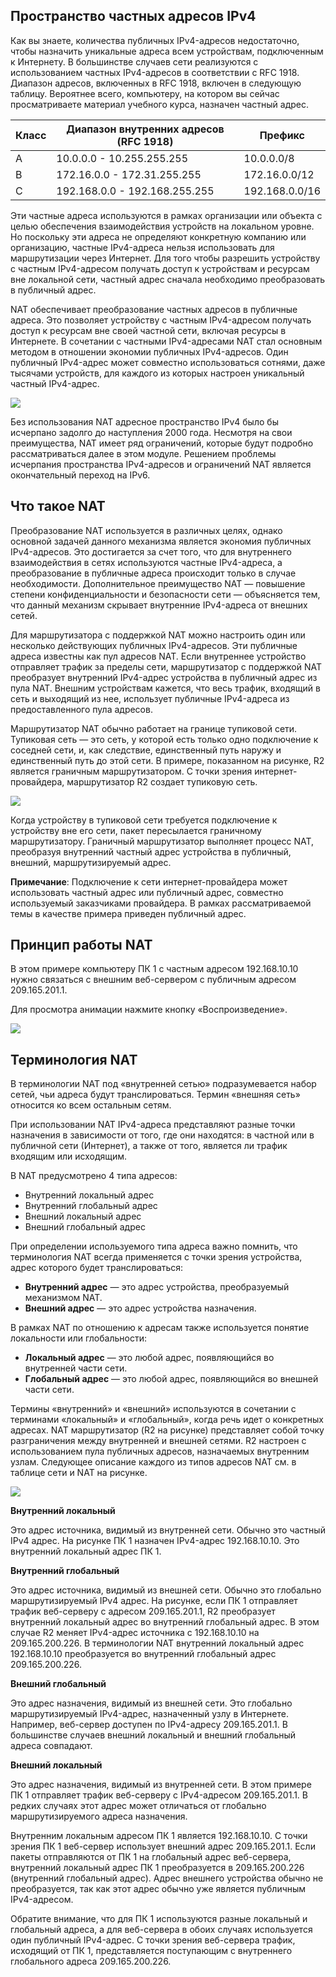 <!-- 6.1.1 -->
## Пространство частных адресов IPv4

Как вы знаете, количества публичных IPv4-адресов недостаточно, чтобы назначить уникальные адреса всем устройствам, подключенным к Интернету. В большинстве случаев сети реализуются с использованием частных IPv4-адресов в соответствии с RFC 1918. Диапазон адресов, включенных в RFC 1918, включен в следующую таблицу. Вероятнее всего, компьютеру, на котором вы сейчас просматриваете материал учебного курса, назначен частный адрес.

| Класс | Диапазон внутренних адресов (RFC 1918) | Префикс |
| --- | --- | --- |
| А | 10.0.0.0 - 10.255.255.255 | 10.0.0.0/8 |
| B | 172.16.0.0 - 172.31.255.255 | 172.16.0.0/12 |
| C | 192.168.0.0 - 192.168.255.255 | 192.168.0.0/16 |

Эти частные адреса используются в рамках организации или объекта с целью обеспечения взаимодействия устройств на локальном уровне. Но поскольку эти адреса не определяют конкретную компанию или организацию, частные IPv4-адреса нельзя использовать для маршрутизации через Интернет. Для того чтобы разрешить устройству с частным IPv4-адресом получать доступ к устройствам и ресурсам вне локальной сети, частный адрес сначала необходимо преобразовать в публичный адрес.

NAT обеспечивает преобразование частных адресов в публичные адреса. Это позволяет устройству с частным IPv4-адресом получать доступ к ресурсам вне своей частной сети, включая ресурсы в Интернете. В сочетании с частными IPv4-адресами NAT стал основным методом в отношении экономии публичных IPv4-адресов. Один публичный IPv4-адрес может совместно использоваться сотнями, даже тысячами устройств, для каждого из которых настроен уникальный частный IPv4-адрес.

![](./assets/6.1.1.png)
<!-- /courses/ensa-dl/ae8e8c86-34fd-11eb-ba19-f1886492e0e4/aeb48b10-34fd-11eb-ba19-f1886492e0e4/assets/c62edd73-1c46-11ea-af56-e368b99e9723.svg -->

<!--
На рисунке изображен NAT маршрутизатор между двумя сетями, внутренней сетью с частным адресным пространством IPv4 и Интернетом с публичным адресным пространством IPv4. Существует двустороннее стрелка, показывающая преобразование NAT между публичным адресным пространством IPv4 и частным адресным пространством IPv4.
-->

Без использования NAT адресное пространство IPv4 было бы исчерпано задолго до наступления 2000 года. Несмотря на свои преимущества, NAT имеет ряд ограничений, которые будут подробно рассматриваться далее в этом модуле. Решением проблемы исчерпания пространства IPv4-адресов и ограничений NAT является окончательный переход на IPv6.

<!-- 6.1.2 -->
## Что такое NAT

Преобразование NAT используется в различных целях, однако основной задачей данного механизма является экономия публичных IPv4-адресов. Это достигается за счет того, что для внутреннего взаимодействия в сетях используются частные IPv4-адреса, а преобразование в публичные адреса происходит только в случае необходимости. Дополнительное преимущество NAT — повышение степени конфиденциальности и безопасности сети — объясняется тем, что данный механизм скрывает внутренние IPv4-адреса от внешних сетей.

Для маршрутизатора с поддержкой NAT можно настроить один или несколько действующих публичных IPv4-адресов. Эти публичные адреса известны как пул адресов NAT. Если внутреннее устройство отправляет трафик за пределы сети, маршрутизатор с поддержкой NAT преобразует внутренний IPv4-адрес устройства в публичный адрес из пула NAT. Внешним устройствам кажется, что весь трафик, входящий в сеть и выходящий из нее, использует публичные IPv4-адреса из предоставленного пула адресов.

Маршрутизатор NAT обычно работает на границе тупиковой сети. Тупиковая сеть — это сеть, у которой есть только одно подключение к соседней сети, и, как следствие, единственный путь наружу и единственный путь до этой сети. В примере, показанном на рисунке, R2 является граничным маршрутизатором. С точки зрения интернет-провайдера, маршрутизатор R2 создает тупиковую сеть.

![](./assets/6.1.2.png)
<!-- /courses/ensa-dl/ae8e8c86-34fd-11eb-ba19-f1886492e0e4/aeb48b10-34fd-11eb-ba19-f1886492e0e4/assets/c62f52a1-1c46-11ea-af56-e368b99e9723.svg -->

<!--
На рисунке изображен маршрутизатор (R2), подключенный к маршрутизатору Интернет-провайдера с сервером по протоколу IP 209.165.201.1.
R2 - тупиковая сеть: только одна точка выхода в Интернет R2 подключен к маршрутизатору (R1), к которому подключены два коммутатора. Оба коммутатора имеют сети 192.168.10.0/24 и 192.168.11.0/24. ПК (PC1) подключен к сети 192.168.10.0.24 и имеет адрес IPv4 192.168.10.10. Второй компьютер (PC2) подключен ко второму коммутатору с сетевым адресом 192.168.11.0/24 и имеет адрес IPv4 192.168.11.10. R2 - граничный маршрутизатор с включенным NAT
-->

Когда устройству в тупиковой сети требуется подключение к устройству вне его сети, пакет пересылается граничному маршрутизатору. Граничный маршрутизатор выполняет процесс NAT, преобразуя внутренний частный адрес устройства в публичный, внешний, маршрутизируемый адрес.

**Примечание**: Подключение к сети интернет-провайдера может использовать частный адрес или публичный адрес, совместно используемый заказчиками провайдера. В рамках рассматриваемой темы в качестве примера приведен публичный адрес.

<!-- 6.1.3 -->
## Принцип работы NAT

В этом примере компьютеру ПК 1 с частным адресом 192.168.10.10 нужно связаться с внешним веб-сервером с публичным адресом 209.165.201.1.

Для просмотра анимации нажмите кнопку «Воспроизведение».

![](./assets/6.1.3.gif)

<!--
Анимация показывает ПК с адресом 192.168.10.10, непосредственно подключенным к маршрутизатору R1. R1 подключен к R2 и R2 подключен к Интернету. Сервер с адресом 209.165.201.1 подключен к сети Интернет.
-->

<!-- 6.1.4 -->
## Терминология NAT

В терминологии NAT под «внутренней сетью» подразумевается набор сетей, чьи адреса будут транслироваться. Термин «внешняя сеть» относится ко всем остальным сетям.

При использовании NAT IPv4-адреса представляют разные точки назначения в зависимости от того, где они находятся: в частной или в публичной сети (Интернет), а также от того, является ли трафик входящим или исходящим.

В NAT предусмотрено 4 типа адресов:

* Внутренний локальный адрес
* Внутренний глобальный адрес
* Внешний локальный адрес
* Внешний глобальный адрес

При определении используемого типа адреса важно помнить, что терминология NAT всегда применяется с точки зрения устройства, адрес которого будет транслироваться:

* **Внутренний адрес**  — это адрес устройства, преобразуемый механизмом NAT.
* **Внешний адрес**  — это адрес устройства назначения.

В рамках NAT по отношению к адресам также используется понятие локальности или глобальности:

* **Локальный адрес**  — это любой адрес, появляющийся во внутренней части сети.
* **Глобальный адрес**  — это любой адрес, появляющийся во внешней части сети.

Термины «внутренний» и «внешний» используются в сочетании с терминами «локальный» и «глобальный», когда речь идет о конкретных адресах.  NAT маршрутизатор (R2 на рисунке) представляет собой точку разграничения между внутренней и внешней сетями. R2 настроен с использованием пула публичных адресов, назначаемых внутренним узлам. Следующее описание каждого из типов адресов NAT см. в таблице сети и NAT на рисунке.

![](./assets/6.1.4.png)
<!-- /courses/ensa-dl/ae8e8c86-34fd-11eb-ba19-f1886492e0e4/aeb48b10-34fd-11eb-ba19-f1886492e0e4/assets/c6308b22-1c46-11ea-af56-e368b99e9723.svg -->

<!--
На рисунке изображен маршрутизатор R2 между внутренней и внешней сетью. Во внутренней сети есть ПК (PC1) с IP-адресом 192.168.10.10. Таблица для внутренней сети показывает адрес источника (SA) Inside Local 192.168.10.10 и адрес назначения (DA) вне локального 209.165.201.1 для исходящего трафика R2 и входящего трафика от R2. Внешняя сеть имеет исходный адрес (SA) Inside Global 209.165.200.226 и адрес назначения (DA) вне глобального 200.165.201.1 как для входящего, так и исходящего трафика на R2 из внешней сети поставщика услуг Интернета. Таблица NAT  R2имеет ПК! с внутренним глобальным адресом 209.165.200.226 и внутренним локальным адресом 192.168.10.10. Веб-сервер, подключенный к Интер, имеет внешний локальный адрес 209.165.201.1 и внешний глобальный адрес 209.165.201.1. На рисунке показана терминология NAT.
-->

**Внутренний локальный**

Это адрес источника, видимый из внутренней сети. Обычно это частный IPv4 адрес. На рисунке ПК 1 назначен IPv4-адрес 192.168.10.10. Это внутренний локальный адрес ПК 1.

**Внутренний глобальный**

Это адрес источника, видимый из внешней сети. Обычно это глобально маршрутизируемый IPv4 адрес. На рисунке, если ПК 1 отправляет трафик веб-серверу с адресом 209.165.201.1, R2 преобразует внутренний локальный адрес во внутренний глобальный адрес. В этом случае R2 меняет IPv4-адрес источника с 192.168.10.10 на 209.165.200.226. В терминологии NAT внутренний локальный адрес 192.168.10.10 преобразуется во внутренний глобальный адрес 209.165.200.226.

**Внешний глобальный**

Это адрес назначения, видимый из внешней сети. Это глобально маршрутизируемый IPv4-адрес, назначенный узлу в Интернете. Например, веб-сервер доступен по IPv4-адресу 209.165.201.1. В большинстве случаев внешний локальный и внешний глобальный адреса совпадают.

**Внешний локальный**

Это адрес назначения, видимый из внутренней сети. В этом примере ПК 1 отправляет трафик веб-серверу с IPv4-адресом 209.165.201.1. В редких случаях этот адрес может отличаться от глобально маршрутизируемого адреса назначения.

Внутренним локальным адресом ПК 1 является 192.168.10.10. С точки зрения ПК 1 веб-сервер использует внешний адрес 209.165.201.1. Если пакеты отправляются от ПК 1 на глобальный адрес веб-сервера, внутренний локальный адрес ПК 1 преобразуется в 209.165.200.226 (внутренний глобальный адрес). Адрес внешнего устройства обычно не преобразуется, так как этот адрес обычно уже является публичным IPv4-адресом.

Обратите внимание, что для ПК 1 используются разные локальный и глобальный адреса, а для веб-сервера в обоих случаях используется один публичный IPv4-адрес. С точки зрения веб-сервера трафик, исходящий от ПК 1, представляется поступающим с внутреннего глобального адреса 209.165.200.226.

<!-- 6.1.5 -->
<!-- quiz -->

